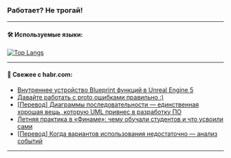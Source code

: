 ### Работает? Не трогай!

---
<!--
#### 🛠️ Technical stack:

![Java](https://img.shields.io/badge/Java-informational?logo=Oracle&style=flat&logoColor=white&color=FF4500)
![Kotlin](https://img.shields.io/badge/Kotlin-informational?logo=Kotlin&style=flat&logoColor=white&color=774D97)
![TS](https://img.shields.io/badge/TypeScript-informational?logo=typeScript&style=flat&logoColor=black&color=017acc)
![Python](https://img.shields.io/badge/Python-informational?logo=Python&style=flat&logoColor=black&color=ffdd54) <br>
![Spring](https://img.shields.io/badge/Spring-informational?logo=Spring&style=flat&logoColor=white&color=6DB33F) 
![SpringBoot](https://img.shields.io/badge/SpringBoot-informational?logo=SpringBoot&style=flat&logoColor=white&color=6DB33F)
![Nest](https://img.shields.io/badge/NestJS-informational?logo=NestJS&style=flat&logoColor=white&color=E0234E) 
![NodeJS](https://img.shields.io/badge/NodeJS-informational?logo=node.js&style=flat&logoColor=white&color=70A760)<br>
![PostgreSQL](https://img.shields.io/badge/PostgreSQL-informational?logo=PostgreSQL&style=flat&logoColor=white&color=DAA520)
![MongoDB](https://img.shields.io/badge/MongoDB-informational?logo=MongoDB&style=flat&logoColor=white&color=870000)
![Apache](https://img.shields.io/badge/Apache-informational?logo=apache&style=flat&logoColor=white&color=f74e28)

___ 
-->

#### 🛠️ Используемые языки:

[![Top Langs](https://github-readme-stats-u2qms2cxw-advtsettinggmailcoms-projects.vercel.app/api/top-langs/?username=zloylis&langs_count=10&hide_title=true&title_color=e6edf3&size_weight=0.5&count_weight=0.5&layout=compact&hide_progress=true&hide_border=true&theme=dracula)](https://github.com/zloylis)

<!---


####  :octocat:&nbsp;&nbsp; Статистика:

![GitHub stats](https://github-readme-stats-u2qms2cxw-advtsettinggmailcoms-projects.vercel.app/api?username=zloylis&show_icons=true&hide_border=true&theme=dracula&title_color=e6edf3&include_all_commits=true&count_private=true&hide_rank=false&hide_title=true&rank_icon=github)
-->
---

#### 💬 Свежее с habr.com:

<!-- BLOG-POST-LIST:START -->
- [Внутреннее устройство Blueprint функций в Unreal Engine 5](https://habr.com/ru/articles/840936/?utm_source=habrahabr&utm_medium=rss&utm_campaign=840936)
- [Давайте работать с proto ошибками правильно :&rpar;](https://habr.com/ru/companies/ozonbank/articles/840892/?utm_source=habrahabr&utm_medium=rss&utm_campaign=840892)
- [[Перевод] Диаграммы последовательности — единственная хорошая вещь, которую UML привнес в разработку ПО](https://habr.com/ru/articles/840890/?utm_source=habrahabr&utm_medium=rss&utm_campaign=840890)
- [Летняя практика в «Финаме»: чему обучали студентов и что усвоили сами](https://habr.com/ru/companies/finam_broker/articles/840884/?utm_source=habrahabr&utm_medium=rss&utm_campaign=840884)
- [[Перевод] Когда вариантов использования недостаточно — анализ событий](https://habr.com/ru/companies/otus/articles/840878/?utm_source=habrahabr&utm_medium=rss&utm_campaign=840878)
<!-- BLOG-POST-LIST:END -->

---
